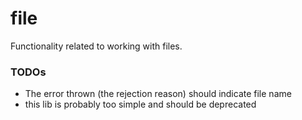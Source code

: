 # file

Functionality related to working with files.

### TODOs
* The error thrown (the rejection reason) should indicate file name
* this lib is probably too simple and should be deprecated
